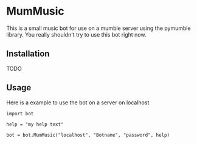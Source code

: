 # MumMusic
This is a small music bot for use on a mumble server using the pymumble library.
You really shouldn't try to use this bot right now.

## Installation

TODO

## Usage

Here is a example to use the bot on a server on localhost

```
import bot

help = "my help text"

bot = bot.MumMusic("localhost", "Botname", "password", help)
```
